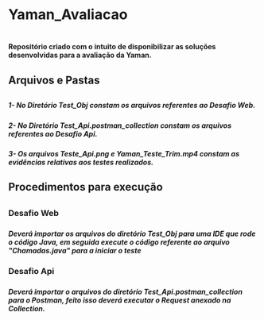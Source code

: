 <h1>Yaman_Avaliacao<h1>
<h4 >Repositório criado com o intuito de disponibilizar as soluções desenvolvidas para a avaliação da Yaman.<h4> 

<h2>Arquivos e Pastas<h2>

<h5>1- No Diretório Test_Obj constam os arquivos referentes ao Desafio Web.<h5>

<h5>2- No Diretório Test_Api.postman_collection constam os arquivos referentes ao Desafio Api.<h5>

<h5>3- Os arquivos Teste_Api.png e Yaman_Teste_Trim.mp4 constam as evidências relativas aos testes realizados.<h5>
  
  
<h2>Procedimentos para execução<h2>

<h3>Desafio Web<h3>
<h5>Deverá importar os arquivos do diretório Test_Obj para uma IDE que rode o código Java, em seguida execute o código referente ao arquivo "Chamadas.java" para a iniciar o teste<h5>  
<h3>Desafio Api<h3>  
<h5>Deverá importar o arquivos do diretório Test_Api.postman_collection para o Postman, feito isso deverá executar o Request anexado na Collection.<h5>  
